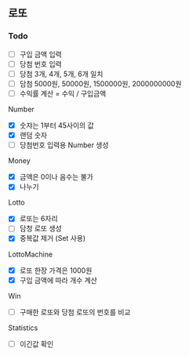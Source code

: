 ## 로또

### Todo
- [ ] 구입 금액 입력
- [ ] 당첨 번호 입력
- [ ] 당첨 3개, 4개, 5개, 6개 일치
- [ ] 담첨 5000원, 50000원, 1500000원, 2000000000원
- [ ] 수익률 계산 = 수익 / 구입금액

Number
- [x] 숫쟈는 1부터 45사이의 값
- [x] 랜덤 숫자
- [ ] 당첨번호 입력용 Number 생성

Money
- [x] 금액은 0이나 음수는 불가
- [x] 나누기

Lotto
- [x] 로또는 6자리 
- [ ] 담청 로또 생성
- [x] 중복값 제거 (Set 사용)

LottoMachine
- [x] 로또 한장 가격은 1000원
- [x] 구입 금액에 따라 개수 계산

Win
- [ ] 구매한 로또와 당첨 로또의 번호를 비교

Statistics
- [ ] 이긴값 확인